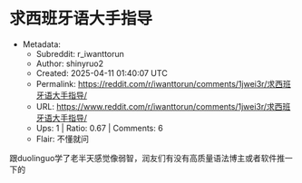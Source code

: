 # 求西班牙语大手指导

- Metadata:
  - Subreddit: r_iwanttorun
  - Author: shinyruo2
  - Created: 2025-04-11 01:40:07 UTC
  - Permalink: https://reddit.com/r/iwanttorun/comments/1jwei3r/求西班牙语大手指导/
  - URL: https://www.reddit.com/r/iwanttorun/comments/1jwei3r/求西班牙语大手指导/
  - Ups: 1 | Ratio: 0.67 | Comments: 6
  - Flair: 不懂就问


跟duolinguo学了老半天感觉像弱智，润友们有没有高质量语法博主或者软件推一下的

